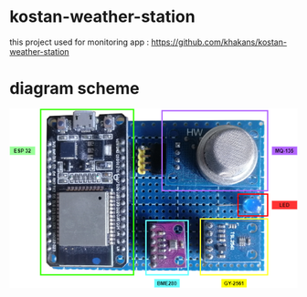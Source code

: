 # kostan-weather-station

this project used for monitoring app : https://github.com/khakans/kostan-weather-station

# diagram scheme

![diagram](https://raw.githubusercontent.com/khakans/kostan-weather-station-system/master/kws_diagram.png)
